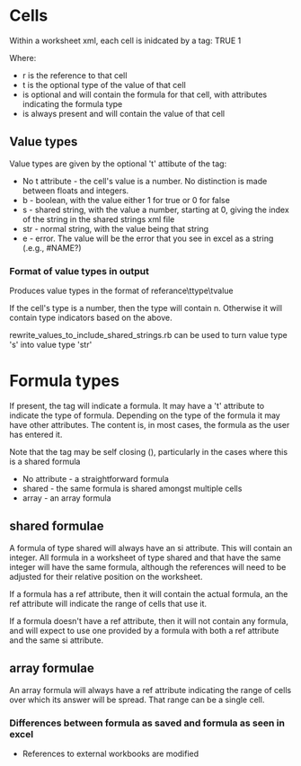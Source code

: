 # Cells

Within a worksheet xml, each cell is inidcated by a <c></c> tag:
  <c r="A1" t="b">
  	<f>TRUE</f>
  	<v>1</v>
  </c>

Where:

* r is the reference to that cell
* t is the optional type of the value of that cell
* <f></f> is optional and will contain the formula for that cell, with attributes indicating the formula type
* <v></v> is always present and will contain the value of that cell

## Value types

Value types are given by the optional 't' attibute of the <c> tag:

* No t attribute - the cell's value is a number. No distinction is made between floats and integers.
* b - boolean, with the value either 1 for true or 0 for false
* s - shared string, with the value a number, starting at 0, giving the index of the string in the shared strings xml file
* str - normal string, with the value being that string
* e - error. The value will be the error that you see in excel as a string (.e.g., #NAME?)

### Format of value types in output

Produces value types in the format of referance\ttype\tvalue

If the cell's type is a number, then the type will contain n. Otherwise it will contain type indicators based on the above.

rewrite_values_to_include_shared_strings.rb can be used to turn value type 's' into value type 'str'

# Formula types

If present, the <f></f> tag will indicate a formula. It may have a 't' attribute to indicate the type of formula. Depending on the type of the formula it may have other attributes. The content is, in most cases, the formula as the user has entered it.

Note that the <f> tag may be self closing (<f/>), particularly in the cases where this is a shared formula

* No attribute - a straightforward formula
* shared - the same formula is shared amongst multiple cells
* array - an array formula

## shared formulae

A formula of type shared will always have an si attribute. This will contain an integer. All formula in a worksheet of type shared and that have the same integer will have the same formula, although the references will need to be adjusted for their relative position on the worksheet.

If a formula has a ref attribute, then it will contain the actual formula, an the ref attribute will indicate the range of cells that use it.

If a formula doesn't have a ref attribute, then it will not contain any formula, and will expect to use one provided by a formula with both a ref attribute and the same si attribute.

## array formulae

An array formula will always have a ref attribute indicating the range of cells over which its answer will be spread. That range can be a single cell.

### Differences between formula as saved and formula as seen in excel

* References to external workbooks are modified
